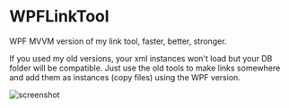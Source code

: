 # WPFLinkTool
WPF MVVM version of my link tool, faster, better, stronger.

If you used my old versions, your xml instances won't load but your DB folder will be compatible.
Just use the old tools to make links somewhere and add them as instances (copy files) using the WPF version.

![screenshot](https://stn.s-ul.eu/WSjdB3am.png)
